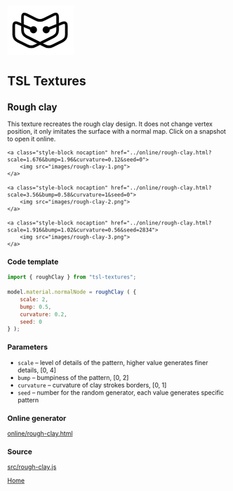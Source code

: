 <img class="logo" src="../assets/logo/logo.png">


# TSL Textures


## Rough clay

This texture recreates the rough clay design. It does not change vertex position,
it only imitates the surface with a normal map. Click on a snapshot to open it online.

<p class="gallery">

	<a class="style-block nocaption" href="../online/rough-clay.html?scale=1.676&bump=1.96&curvature=0.12&seed=0">
		<img src="images/rough-clay-1.png">
	</a>

	<a class="style-block nocaption" href="../online/rough-clay.html?scale=3.56&bump=0.58&curvature=1&seed=0">
		<img src="images/rough-clay-2.png">
	</a>

	<a class="style-block nocaption" href="../online/rough-clay.html?scale=1.916&bump=1.02&curvature=0.56&seed=2834">
		<img src="images/rough-clay-3.png">
	</a>

</p>


### Code template

```js
import { roughClay } from "tsl-textures";

model.material.normalNode = roughClay ( {
	scale: 2,
	bump: 0.5,
	curvature: 0.2,
	seed: 0
} );
```


### Parameters

* `scale` &ndash; level of details of the pattern, higher value generates finer details, [0, 4]
* `bump` &ndash; bumpiness of the pattern, [0, 2]
* `curvature` &ndash; curvature of clay strokes borders, [0, 1]
* `seed` &ndash; number for the random generator, each value generates specific pattern


### Online generator

[online/rough-clay.html](../online/rough-clay.html)


### Source

[src/rough-clay.js](https://github.com/boytchev/tsl-textures/blob/main/src/rough-clay.js)


		
<div class="footnote">
	<a href="../">Home</a>
</div>